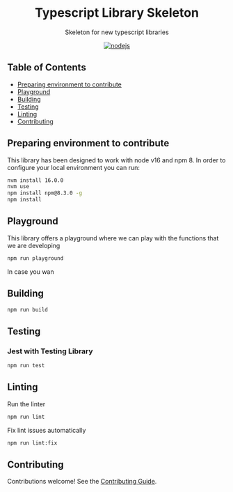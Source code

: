 <h1 align="center">Typescript Library Skeleton</h3>

<p align="center">
  Skeleton for new typescript libraries
</p>

<p align="center">
    <a href="https://github.com/AlbertHernandez/typescript-library-skeleton/actions/workflows/nodejs.yml?branch=main"><img src="https://github.com/AlbertHernandez/typescript-library-skeleton/actions/workflows/nodejs.yml/badge.svg?branch=main" alt="nodejs"/></a>
</p>

## Table of Contents

* [Preparing environment to contribute](#preparing-environment)
* [Playground](#playground)
* [Building](#building)
* [Testing](#testing)
* [Linting](#linting)
* [Contributing](#contributing)

## Preparing environment to contribute

This library has been designed to work with node v16 and npm 8. In order to configure your local environment you can run:

```bash
nvm install 16.0.0
nvm use
npm install npm@8.3.0 -g
npm install
```

## Playground

This library offers a playground where we can play with the functions that we are developing

```bash
npm run playground
```

In case you wan

## Building

```bash
npm run build
```

## Testing

### Jest with Testing Library

```bash
npm run test
```

## Linting

Run the linter

```bash
npm run lint
```

Fix lint issues automatically

```bash
npm run lint:fix
```

## Contributing

Contributions welcome! See the [Contributing Guide](https://github.com/AlbertHernandez/typescript-library-skeleton/blob/main/CONTRIBUTING.md).
